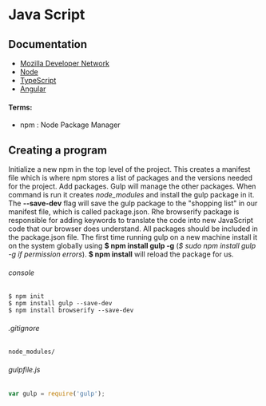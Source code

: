#  Java Script
## Documentation
- [Mozilla Developer Network](https://developer.mozilla.org/en-US/docs/Web/JavaScript)
- [Node](https://nodejs.org/en/)
- [TypeScript](http://www.typescriptlang.org/)
- [Angular](https://angularjs.org/)

#### Terms:
 - npm : Node Package Manager


## Creating a program



Initialize a new npm in the top level of the project. This creates a manifest file which is where npm stores a list of packages and the versions needed for the project.  Add packages. Gulp will manage the other packages. When command is run it creates _node_modules_ and install the gulp package in it.  The **--save-dev** flag will save the gulp package to the "shopping list" in our manifest file, which is called package.json.  Rhe browserify package is responsible for adding keywords to translate the code into new JavaScript code that our browser does understand.  All packages should be included in the package.json file. The first time running gulp on a new machine install it on the system globally using **$ npm install gulp -g** (_$ sudo npm install gulp -g if permission errors_). **$ npm install** will reload the package for us.

###### console
```console
$ npm init
$ npm install gulp --save-dev 
$ npm install browserify --save-dev
```
###### .gitignore
```file
node_modules/
```

###### gulpfile.js
```js
var gulp = require('gulp');
```
